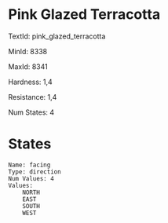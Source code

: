 # Pink Glazed Terracotta

TextId: pink_glazed_terracotta

MinId: 8338

MaxId: 8341

Hardness: 1,4

Resistance: 1,4


Num States: 4

# States
```
Name: facing
Type: direction
Num Values: 4
Values:
    NORTH
    EAST
    SOUTH
    WEST
```